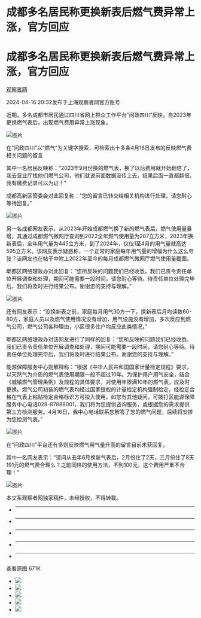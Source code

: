# 成都多名居民称更换新表后燃气费异常上涨，官方回应

# 成都多名居民称更换新表后燃气费异常上涨，官方回应

[](https://news.qq.com/omn/author/8QMc13xd5IUZvz3c)

[观察者网](https://news.qq.com/omn/author/8QMc13xd5IUZvz3c)

2024-04-16 20:32发布于上海观察者网官方账号

近期，多名成都市居民通过四川省网上群众工作平台“问政四川”反映，自2023年更换燃气表后，出现燃气费用异常上涨现象。

![图片](https:https://inews.gtimg.com/om_bt/OSvS80ipyo4RZDCzDHrgbbURyFYs2Hi3D7uh5EPjD6x3oAA/641)

在“问政四川”以“燃气”为关键字搜索，可检索出十多条4月16日发布的反映燃气费相关问题的留言

其中一名居民反映称：“2023年9月份换的燃气表，换了以后费用就开始翻倍了，我去营业厅找他们燃气公司，他们就说前面数据没传上去，结果后面一直都翻倍，我有缴费记录可以为证！”

成都高新区管委会对此回复称：“您的留言已转交给相关机构进行处理，请您耐心等待回复。”

![图片](https:https://inews.gtimg.com/om_bt/O-h7pxJe0AyUyrnb5kdXOsiyu_kJIa2cRJhTmIMY2VcxAAA/641)

另一名成都网友表示，从2023年开始成都燃气换了新的燃气表后，燃气使用量暴增，其通过成都燃气微网厅查询到2022全年燃气使用量为287立方米，2023年换新表后，全年用气量为445立方米，到了2024年，仅仅1至4月的用气量就高达595立方米。该网友表示疑惑称，一个正常的家庭每年用气量的增幅为什么这么夸张？该网友也在帖子中附上2022年至今的每月成都燃气微网厅燃气使用量截图。

郫都区网络理政办对此回复：“您所反映的问题我们已经收悉。我们已责令责任单位开展调查和处理，期间可能需要一段时间，请您耐心等待。待责任单位处理完毕后，我们将及时进行结果公布。谢谢您的支持与理解。”

![图片](https:https://inews.gtimg.com/om_bt/O7Gwl5g1Y1y29DExTlChwFeodplA0W_ulkuyCXUZwgvdAAA/641)

还有网友表示：“没换新表之前，家庭每月用气30方一下，换新表后月均读数60-80方，家庭人员以及燃气使用情况没有增加，用气设施没有增加，多次反应到燃气公司，燃气公司各种理由，小区很多住户均反应此类情况。”

郫都区网络理政办对该网友进行了同样的回复：“您所反映的问题我们已经收悉。我们已责令责任单位开展调查和处理，期间可能需要一段时间，请您耐心等待。待责任单位处理完毕后，我们将及时进行结果公布。谢谢您的支持与理解。”

能源保障服务中心则解释称：“根据《中华人民共和国国家计量检定规程》要求，以天然气为介质的燃气表使用期限一般不超过10年。为保护用户用气安全，结合《城镇燃气管理条例》及规程的具体要求，对使用年限满10年的燃气表，应及时更换。燃气公司初装的燃气表均经过国家授权的计量检定机构强制检定，经检定合格在气表上粘贴检定合格标识方可投入使用。如您有其他疑问，可拨打区能源保障服务中心电话028-87888001，我们将为您提供咨询服务，或根据您的需求提供第三方检测服务。4月16日，我中心电话联系您解答了您的燃气问题，后续将安排为您检测气表。”

![图片](https:https://inews.gtimg.com/om_bt/O8xkZBmu6puQ4J79IJetPEA7yxMC5TLeHJ2JMeCCn5Y20AA/641)

在“问政四川”平台还有多则反映燃气用气量升高的留言目前未获回复。

其中一名网友表示：“请问从去年6月换新气表后，2月份住了2天，三月份住了8天191元的燃气费合理么？之前同样的使用方法，不到100元，这个费用严重不合理！”

![图片](https:https://inews.gtimg.com/om_bt/O07mH8t2FktGYmTbLeAGt30n1VUli09i_W9gUHHRjoqSQAA/641)

本文系观察者网独家稿件，未经授权，不得转载。

  *  ______

  * ______

  * ______

  * ______

  * ______

查看原图 671K

  * ![](https:https://inews.gtimg.com/om_bt/OSvS80ipyo4RZDCzDHrgbbURyFYs2Hi3D7uh5EPjD6x3oAA/641)
  * ![](https:https://inews.gtimg.com/om_bt/O-h7pxJe0AyUyrnb5kdXOsiyu_kJIa2cRJhTmIMY2VcxAAA/641)
  * ![](https:https://inews.gtimg.com/om_bt/O7Gwl5g1Y1y29DExTlChwFeodplA0W_ulkuyCXUZwgvdAAA/641)
  * ![](https:https://inews.gtimg.com/om_bt/O8xkZBmu6puQ4J79IJetPEA7yxMC5TLeHJ2JMeCCn5Y20AA/641)
  * ![](https:https://inews.gtimg.com/om_bt/O07mH8t2FktGYmTbLeAGt30n1VUli09i_W9gUHHRjoqSQAA/641)

